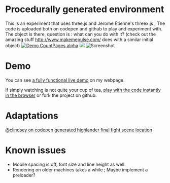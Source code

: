 # Procedurally generated environment
This is an experiment that uses three.js and Jerome Etienne's threex.js ; The code is uploaded both on codepen and github to play and experiment with. The object is there, question is : what can you do with it? (check out the amazing stuff http://www.makemepulse.com/ does with a similar initial object)
[![Demo CountPages alpha](http://i.imgur.com/8aUC7zf.gif)](https://www.youtube.com/watch?v=ek1j272iAmc)
![](http://i.imgur.com/8aUC7zf.gif)
![Screenshot](https://cloud.githubusercontent.com/assets/6099321/18985129/480aa9ba-86ee-11e6-9a26-0dded5f2ba81.png)

# Demo
You can see [a fully functional live demo](http://www.tannousmarc.com/projects/threeX/index) on my webpage.

If simply watching is not quite your cup of tea, [play with the code instantly in the browser](http://codepen.io/marctannous/pen/RNGjmz) or fork the project on github.

# Adaptations
[@clindsey on codepen generated highlander final fight scene location](http://codepen.io/clindsey/details/yJqwXP)

# Known issues
- Mobile spacing is off, font size and line height as well.
- Rendering on older machines takes a while ; Maybe implement a preloader?
